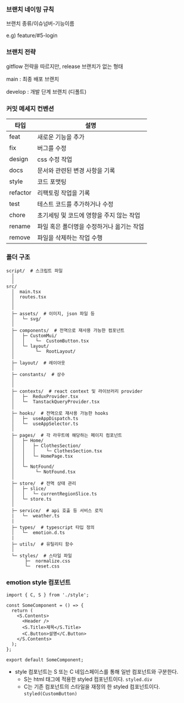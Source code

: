 ### 브랜치 네이밍 규칙

브랜치 종류/이슈넘버-기능이름

e.g) feature/#5-login

### 브랜치 전략

gitflow 전략을 따르지만, release 브랜치가 없는 형태

main : 최종 배포 브랜치

develop : 개발 단계 브랜치 (디폴트)

### 커밋 메세지 컨벤션

| 타입     | 설명                                      |
| -------- | ----------------------------------------- |
| feat     | 새로운 기능을 추가                        |
| fix      | 버그를 수정                               |
| design   | css 수정 작업                             |
| docs     | 문서와 관련된 변경 사항을 기록            |
| style    | 코드 포맷팅                               |
| refactor | 리팩토링 작업을 기록                      |
| test     | 테스트 코드를 추가하거나 수정             |
| chore    | 초기세팅 및 코드에 영향을 주지 않는 작업  |
| rename   | 파일 혹은 폴더명을 수정하거나 옮기는 작업 |
| remove   | 파일을 삭제하는 작업 수행                 |

### 폴더 구조

```
script/  # 스크립트 파일
  │
  │
src/
  │  main.tsx
  │  routes.tsx
  │
  │
  ├─ assets/  # 이미지, json 파일 등
  │   └─ svg/
  │
  ├─ components/  # 전역으로 재사용 가능한 컴포넌트
  │   ├─ CustomMui/
  │   │    └─  CustomButton.tsx
  │   └─ layout/
  │        └─  RootLayout/
  │
  ├─ layout/  # 레이아웃
  │
  ├─ constants/  # 상수
  │
  │
  ├─ contexts/  # react context 및 라이브러리 provider
  │   ├─  ReduxProvider.tsx
  │   └─  TanstackQueryProvider.tsx
  │
  ├─ hooks/  # 전역으로 재사용 가능한 hooks
  │   ├─  useAppDispatch.ts
  │   └─  useAppSelector.ts
  │
  ├─ pages/  # 각 라우트에 해당하는 페이지 컴포넌트
  │   ├─ Home/
  │   │   ├─ ClothesSection/
  │   │   │    └─ ClothesSection.tsx
  │   │   └─ HomePage.tsx
  │   │
  │   └─ NotFound/
  │        └─ NotFound.tsx
  │
  ├─ store/  # 전역 상태 관리
  │   ├─ slice/
  │   │   └─ currentRegionSlice.ts
  │   └─ store.ts
  │
  ├─ service/  # api 호출 등 서비스 로직
  |   └─  weather.ts
  |
  ├─ types/  # typescript 타입 정의
  │   └─  emotion.d.ts
  |
  ├─ utils/  # 유틸리티 함수
  │
  └─ styles/  # 스타일 파일
       ├─  normalize.css
       └─  reset.css
```

### emotion style 컴포넌트

```tsx
import { C, S } from './style';

const SomeComponent = () => {
  return (
    <S.Contents>
      <Header />
      <S.Title>제목</S.Title>
      <C.Button>설명</C.Button>
    </S.Contents>
  );
};

export default SomeComponent;
```

- style 컴포넌트는 S 또는 C 네임스페이스를 통해 일반 컴포넌트와 구분한다.
  - S는 html 태그에 적용한 styled 컴포넌트이다. `styled.div`
  - C는 기존 컴포넌트의 스타일을 재정의 한 styled 컴포넌트이다. `styled(CustomButton)`
